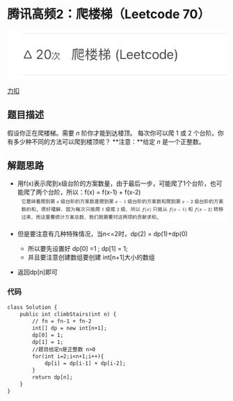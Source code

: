 # 腾讯高频2：爬楼梯（Leetcode 70）
![](%E8%85%BE%E8%AE%AF%E9%AB%98%E9%A2%912%EF%BC%9A%E7%88%AC%E6%A5%BC%E6%A2%AF%EF%BC%88Leetcode%2070%EF%BC%89/%E6%88%AA%E5%B1%8F2021-03-15%2014.37.47.png)

[力扣](https://leetcode-cn.com/problems/climbing-stairs/)

## 题目描述
假设你正在爬楼梯。需要 *n* 阶你才能到达楼顶。
每次你可以爬 1 或 2 个台阶。你有多少种不同的方法可以爬到楼顶呢？
**注意：**给定 *n* 是一个正整数。

## 解题思路
* 用f(x)表示爬到x级台阶的方案数量，由于最后一步，可能爬了1个台阶，也可能爬了两个台阶，所以：f(x) = f(x-1) + f(x-2)
![](%E8%85%BE%E8%AE%AF%E9%AB%98%E9%A2%912%EF%BC%9A%E7%88%AC%E6%A5%BC%E6%A2%AF%EF%BC%88Leetcode%2070%EF%BC%89/%E6%88%AA%E5%B1%8F2021-03-15%2014.47.24.png)

* 但是要注意有几种特殊情况，当n<=2时，dp(2) = dp(1)+dp(0)
	* 所以要先设置好 dp[0] =1 ; dp[1] = 1;
	* 并且要注意创建数组要创建 int[n+1]大小的数组
* 返回dp[n]即可

### 代码
```
class Solution {
    public int climbStairs(int n) {
        // fn = fn-1 + fn-2
        int[] dp = new int[n+1];
        dp[0] = 1;
        dp[1] = 1;
        //题目给定n是正整数 n>0
        for(int i=2;i<n+1;i++){
            dp[i] = dp[i-1] + dp[i-2];
        }
        return dp[n];
    }
}
```